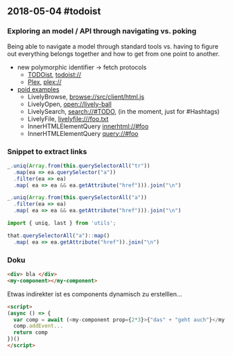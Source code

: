 
## 2018-05-04 #todoist

### Exploring an model / API through navigating vs. poking

Being able to navigate a model through standard tools vs. having to figure out everything belongs together and how to get from one point to another.

- new polymorphic identifier -> fetch protocols
  - [TODOist](browse://src/client/protocols/todoist.js), <todoist://>
  - [Plex](browse://demos/plex/plex-scheme.js), <plex://>
- [poid examples](browse://src/client/poid.js)
  - LivelyBrowse, <browse://src/client/html.js>
  - LivelyOpen, <open://lively-ball>
  - LivelySearch, <search://#TODO>, (in the moment, just for #Hashtags)
  - LivelyFile, <livelyfile:///foo.txt>
  - InnerHTMLElementQuery <innerhtml://#foo>
  - InnerHTMLElementQuery <query://#foo>
  
  
### Snippet to extract links

```javascript
_.uniq(Array.from(this.querySelectorAll("tr"))
  .map(ea => ea.querySelector("a"))
  .filter(ea => ea)
  .map( ea => ea && ea.getAttribute("href"))).join("\n")
```

```javascript
_.uniq(Array.from(this.querySelectorAll("a"))
  .filter(ea => ea)
  .map( ea => ea && ea.getAttribute("href"))).join("\n")
```

```javascript
import { uniq, last } from 'utils';
```

```javascript
that.querySelectorAll("a")::map()
  .map( ea => ea.getAttribute("href")).join("\n")
```

### Doku

```html
<div> bla </div>
<my-component></my-component>
```

Etwas indirekter ist es components dynamisch zu erstelllen...

```html
<script>
(async () => {
  var comp = await (<my-component prop={2*3}>{"das" + "geht auch"}</my-component>)
  comp.addEvent...
  return comp
})()
</script>
```


